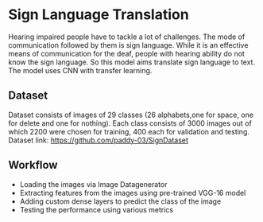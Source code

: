 # Sign Language Translation

Hearing impaired people have to tackle a lot of challenges. The mode of communication followed by them is sign language. While it is an effective means of communication for the deaf, people with hearing ability do not know the sign language. So this model aims translate sign language to text. The model uses CNN with transfer learning. 

## Dataset

Dataset consists of images of 29 classes (26 alphabets,one for space, one for delete and one for nothing). Each class consists of 3000 images out of which 2200 were chosen for training, 400 each for validation and testing.
Dataset link: https://github.com/paddy-03/SignDataset

## Workflow

- Loading the images via Image Datagenerator
- Extracting features from  the images using pre-trained VGG-16 model
- Adding custom dense layers to predict the class of the image
- Testing the performance using various metrics

